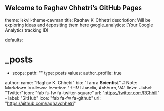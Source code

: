 ## Welcome to Raghav Chhetri's GitHub Pages

theme: jekyll-theme-cayman
title: Raghav K. Chhetri
description: Will be exploring ideas and depositing them here
google_analytics: [Your Google Analytics tracking ID]

defaults:
  # _posts
  - scope:
      path: ""
      type: posts
    values:
      author_profile: true
      
author:
  name: "Raghav K. Chhetri"
  bio: "I am a **Scientist**." # Note: Markdown is allowed
  location: "HHMI Janelia, Ashburn, VA"
  links:
    - label: "Twitter"
      icon: "fab fa-fw fa-twitter-square"
      url: "https://twitter.com/RChhill"
    - label: "GitHub"
      icon: "fab fa-fw fa-github"
      url: "https://github.com/raghavchhetri"
